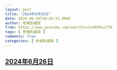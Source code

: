 ```yaml
---
layout: post
title: "2024年6月26日"
date: 2024-06-26T10:45:51.000Z
author: 老楊到處說
from: https://www.youtube.com/watch?v=CvVKD9uxJT0
tags: [ 老楊到處說 ]
comments: True
categories: [ 老楊到處說 ]
---
```

<!--1719398751000-->
[2024年6月26日](https://www.youtube.com/watch?v=CvVKD9uxJT0)
------

<div>

</div>
